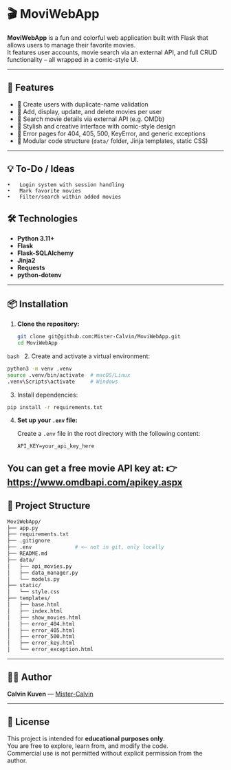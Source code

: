 # 🎬 MoviWebApp

**MoviWebApp** is a fun and colorful web application built with Flask that allows users to manage their favorite movies.  
It features user accounts, movie search via an external API, and full CRUD functionality – all wrapped in a comic-style UI.

---

## 🚀 Features

- 🔹 Create users with duplicate-name validation
- 🔹 Add, display, update, and delete movies per user
- 🔹 Search movie details via external API (e.g. OMDb)
- 🔹 Stylish and creative interface with comic-style design
- 🔹 Error pages for 404, 405, 500, KeyError, and generic exceptions
- 🔹 Modular code structure (`data/` folder, Jinja templates, static CSS)

---
## 💡 To-Do / Ideas
	•	Login system with session handling
	•	Mark favorite movies
	•	Filter/search within added movies

## 🛠 Technologies

- **Python 3.11+**
- **Flask**
- **Flask-SQLAlchemy**
- **Jinja2**
- **Requests**
- **python-dotenv**

---

## 📦 Installation

1. **Clone the repository:**
   ```bash
   git clone git@github.com:Mister-Calvin/MoviWebApp.git
   cd MoviWebApp
    ```
   
```bash ```
2.	Create and activate a virtual environment:  
```bash 
python3 -m venv .venv
source .venv/bin/activate  # macOS/Linux
.venv\Scripts\activate     # Windows 
```
3.	Install dependencies:
``` bash
pip install -r requirements.txt
```
4. **Set up your `.env` file:**

   Create a `.env` file in the root directory with the following content:

   ```env
   API_KEY=your_api_key_here
   
You can get a free movie API key at:
👉 https://www.omdbapi.com/apikey.aspx
---
## 📁 Project Structure

```bash
MoviWebApp/
├── app.py
├── requirements.txt
├── .gitignore
├── .env              # <– not in git, only locally
├── README.md         
├── data/
│   ├── api_movies.py
│   ├── data_manager.py
│   └── models.py
├── static/
│   └── style.css
├── templates/
│   ├── base.html
│   ├── index.html
│   ├── show_movies.html
│   ├── error_404.html
│   ├── error_405.html
│   ├── error_500.html
│   ├── error_key.html
│   └── error_exception.html
 ```
---
## 👨‍💻 Author

**Calvin Kuven** — [Mister-Calvin](https://github.com/Mister-Calvin)

---

## 📜 License

This project is intended for **educational purposes only**.  
You are free to explore, learn from, and modify the code.  
Commercial use is not permitted without explicit permission from the author.